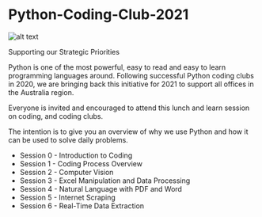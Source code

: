 # Python-Coding-Club-2021
![alt text](https://mottmac.sharepoint.com/sites/AutomationComputationalDesign/_layouts/15/Lightbox.aspx?url=https%3A%2F%2Fmottmac%2Esharepoint%2Ecom%2Fsites%2FAutomationComputationalDesign%2FShared%20Documents%2FCoding%20Clubs%20%28Facilitators%29%2FTraining%20Materials%2FPython%2FAUS%2F2021%2FSession%200%20%2D%20Introduction%20to%20Coding%2FLet%27s%20Code%2Epng)

Supporting our Strategic Priorities

Python is one of the most powerful, easy to read and easy to learn programming languages around. Following successful Python coding clubs in 2020, we are bringing back this initiative for 2021 to support all offices in the Australia region.

Everyone is invited and encouraged to attend this lunch and learn session on coding, and coding clubs.

The intention is to give you an overview of why we use Python and how it can be used to solve daily problems.

- Session 0 - Introduction to Coding
- Session 1 - Coding Process Overview
- Session 2 - Computer Vision
- Session 3 - Excel Manipulation and Data Processing
- Session 4 - Natural Language with PDF and Word
- Session 5 - Internet Scraping
- Session 6 - Real-Time Data Extraction
